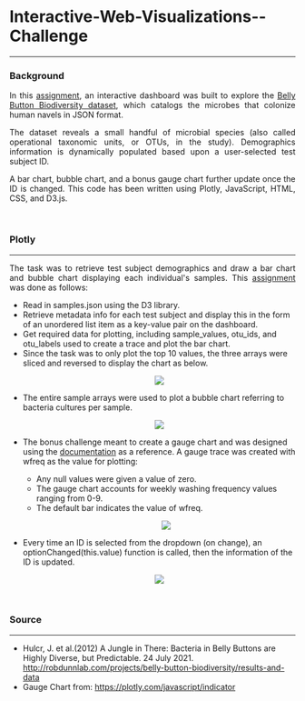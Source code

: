 <h1> Interactive-Web-Visualizations--Challenge </h1>
<hr>
<h3>Background</h3>
<p align = 'justify'>In this <a href = 'https://karla-flores.github.io/Interactive-Web-Visualizations--Challenge/'>assignment</a>, an interactive dashboard was built to explore the <a href = "http://robdunnlab.com/projects/belly-button-biodiversity/" target="_blank">Belly Button Biodiversity dataset</a>, which catalogs the microbes that colonize human navels in JSON format.</p>

<p align = 'justify'>The dataset reveals a small handful of microbial species (also called operational taxonomic units, or OTUs, in the study). Demographics information is dynamically populated based upon a user-selected test subject ID. </p>

<p align = 'justify'>A bar chart, bubble chart, and a bonus gauge chart further update once the ID is changed. This code has been written using Plotly, JavaScript, HTML, CSS, and D3.js.</p>
<br>
<h3>Plotly</h3>
<hr>
<p align = 'justify'>The task was to retrieve test subject demographics and draw a bar chart and bubble chart displaying each individual's samples. This <a href = 'https://karla-flores.github.io/Interactive-Web-Visualizations--Challenge/'>assignment</a> was done as follows:</p>
<ul>
  <li>Read in samples.json using the D3 library.</li>
  <li>Retrieve metadata info for each test subject and display this in the form of an unordered list item as a key-value pair on the dashboard.</li>
  <li>Get required data for plotting, including sample_values, otu_ids, and otu_labels used to create a trace and plot the bar chart.</li>
  <li>Since the task was to only plot the top 10 values, the three arrays were sliced and reversed to display the chart as below.</li>
  <p align = 'center'><img src="https://raw.githubusercontent.com/Karla-Flores/Interactive-Web-Visualizations--Challenge/main/Screenshot/Top_10_OTU_ID.png"></p>
  <li>The entire sample arrays were used to plot a bubble chart referring to bacteria cultures per sample.</li>
  <p align = 'center'><img src="https://github.com/Karla-Flores/Interactive-Web-Visualizations--Challenge/blob/main/Screenshot/Bacteria_Cultures_Sample.png"></p>
  <li>The bonus challenge meant to create a gauge chart and was designed using the <a href="https://plotly.com/javascript/indicator/">documentation</a> as a reference.  A gauge trace was created with wfreq as the value for plotting:</li>
  <ul>  
  <li>Any null values were given a value of zero.</li>
  <li>The gauge chart accounts for weekly washing frequency values ranging from 0-9.</li>
  <li>The default bar indicates the value of wfreq.</li>
    <p align = 'center'><img src="https://github.com/Karla-Flores/Interactive-Web-Visualizations--Challenge/blob/main/Screenshot/Belly_Button_Wfreq.png"></p>
  </ul>  
  <li>Every time an ID is selected from the dropdown (on change), an optionChanged(this.value) function is called, then the information of the ID is updated.</li>
  <p align = 'center'><img src="https://github.com/Karla-Flores/Interactive-Web-Visualizations--Challenge/blob/main/Screenshot/Html.png"></p>
</ul>
<br>
<h3>Source</h3>
<hr>
<ul>
  <li>Hulcr, J. et al.(2012) A Jungle in There: Bacteria in Belly Buttons are Highly Diverse, but Predictable. 24 July 2021. <a href = 'http://robdunnlab.com/projects/belly-button-biodiversity/results-and-data/'>http://robdunnlab.com/projects/belly-button-biodiversity/results-and-data</a> </li>
  <li>Gauge Chart from: <a href='https://plotly.com/javascript/indicator/'>https://plotly.com/javascript/indicator</a></li>
</ul>
